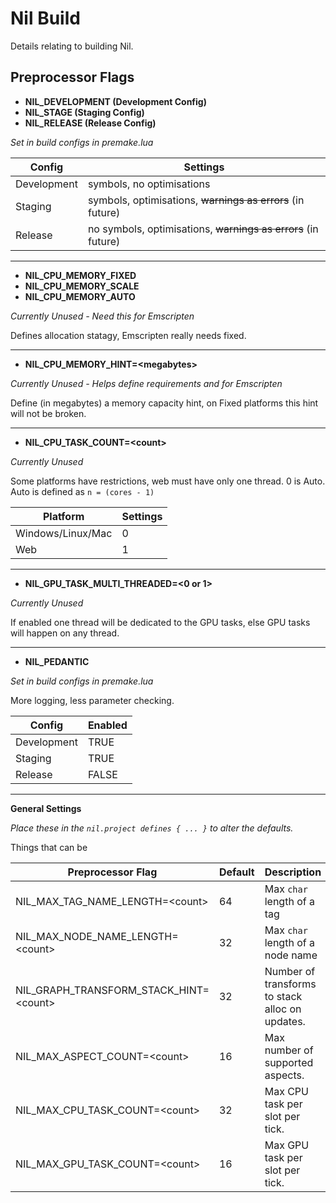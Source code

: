 # Nil Build

Details relating to building Nil.

## Preprocessor Flags

- **NIL_DEVELOPMENT (Development Config)**
- **NIL_STAGE (Staging Config)**
- **NIL_RELEASE (Release Config)**

_Set in build configs in premake.lua_

Config      | Settings
------------|---------
Development | symbols, no optimisations
Staging     | symbols, optimisations, ~~warnings as errors~~ (in future)
Release     | no symbols, optimisations, ~~warnings as errors~~ (in future)

---

- **NIL_CPU_MEMORY_FIXED**
- **NIL_CPU_MEMORY_SCALE**
- **NIL_CPU_MEMORY_AUTO**

_Currently Unused - Need this for Emscripten_

Defines allocation statagy, Emscripten really needs fixed.

---

- **NIL_CPU_MEMORY_HINT=\<megabytes\>**

_Currently Unused - Helps define requirements and for Emscripten_

Define (in megabytes) a memory capacity hint, on Fixed platforms this hint will
not be broken.

---

- **NIL_CPU_TASK_COUNT=\<count\>**

_Currently Unused_

Some platforms have restrictions, web must have only one thread.
0 is Auto. Auto is defined as `n = (cores - 1)`

Platform                 | Settings
-------------------------|---------
Windows/Linux/Mac        | 0
Web                      | 1

---

- **NIL_GPU_TASK_MULTI_THREADED=\<0 or 1\>**

_Currently Unused_

If enabled one thread will be dedicated to the GPU tasks, else GPU tasks will
happen on any thread.


---

- **NIL_PEDANTIC**

_Set in build configs in premake.lua_

More logging, less parameter checking.

Config        | Enabled
--------------|---------
Development   | TRUE
Staging       | TRUE
Release       | FALSE


---

**General Settings**

_Place these in the `nil.project defines { ... }` to alter the defaults._

Things that can be

Preprocessor Flag                        | Default | Description
-----------------------------------------|---------|------------
NIL_MAX_TAG_NAME_LENGTH=\<count\>        | 64      | Max `char` length of a tag
NIL_MAX_NODE_NAME_LENGTH=\<count\>       | 32      | Max `char` length of a node name
NIL_GRAPH_TRANSFORM_STACK_HINT=\<count\> | 32      | Number of transforms to stack alloc on updates.
NIL_MAX_ASPECT_COUNT=\<count\>           | 16      | Max number of supported aspects.
NIL_MAX_CPU_TASK_COUNT=\<count\>         | 32      | Max CPU task per slot per tick.
NIL_MAX_GPU_TASK_COUNT=\<count\>         | 16      | Max GPU task per slot per tick.
